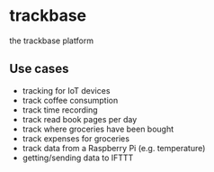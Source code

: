 # trackbase
the trackbase platform

## Use cases
* tracking for IoT devices
* track coffee consumption
* track time recording
* track read book pages per day
* track where groceries have been bought
* track expenses for groceries
* track data from a Raspberry Pi (e.g. temperature)
* getting/sending data to IFTTT